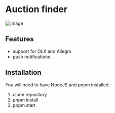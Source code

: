 # Auction finder

![image](https://github.com/moustaxx/auction/assets/39012456/11523e02-0500-4c76-bcca-2b94aa3dafc8)

## Features
- support for OLX and Allegro
- push notifications

## Installation
You will need to have NodeJS and pnpm installed.
1. clone repository
2. pnpm install
3. pnpm start
